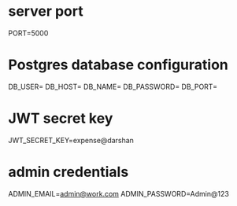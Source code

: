 # server port

PORT=5000

# Postgres database configuration

DB_USER=
DB_HOST=
DB_NAME=
DB_PASSWORD=
DB_PORT=

# JWT secret key

JWT_SECRET_KEY=expense@darshan

# admin credentials

ADMIN_EMAIL=admin@work.com
ADMIN_PASSWORD=Admin@123
